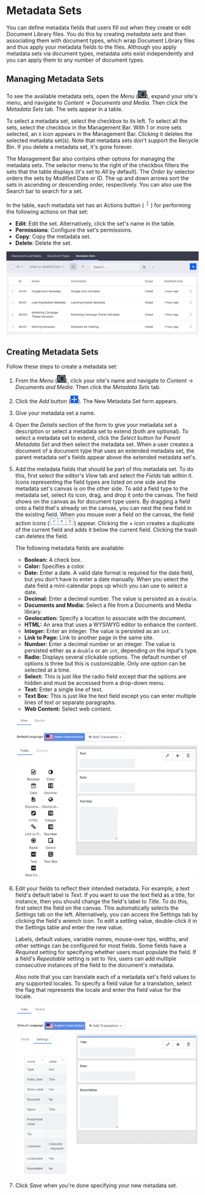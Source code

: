 # Metadata Sets [](id=metadata-sets)

You can define metadata fields that users fill out when they create or edit
Document Library files. You do this by creating *metadata sets* and then
associating them with document types, which wrap Document Library files and thus
apply your metadata fields to the files. Although you apply metadata sets via
document types, metadata sets exist independently and you can apply them to any
number of document types. 

## Managing Metadata Sets [](id=managing-metadata-sets)

To see the available metadata sets, open the *Menu* 
(![Product Menu](../../../images/icon-menu.png)), expand your site's menu, and
navigate to *Content* &rarr; *Documents and Media*. Then click the *Metadata
Sets* tab. The sets appear in a table. 

To select a metadata set, select the checkbox to its left. To select all the 
sets, select the checkbox in the Management Bar. With 1 or more sets selected, 
an `X` icon appears in the Management Bar. Clicking it deletes the selected 
metadata set(s). Note that metadata sets don't support the Recycle Bin. If you 
delete a metadata set, it's gone forever. 

The Management Bar also contains other options for managing the metadata sets.
The selector menu to the right of the checkbox filters the sets that the table
displays (it's set to *All* by default). The *Order by* selector orders the sets
by Modified Date or ID. The up and down arrows sort the sets in ascending or
descending order, respectively. You can also use the Search bar to search for
a set. 

In the table, each metadata set has an Actions button 
(![Actions Menu](../../../images/icon-actions.png)) for performing the following
actions on that set: 

-   **Edit**: Edit the set. Alternatively, click the set's name in the table.
-   **Permissions**: Configure the set's permissions. 
-   **Copy**: Copy the metadata set. 
-   **Delete**: Delete the set. 

![Figure 1: The Metadata Sets management window lets you view existing sets and create new ones for applying to document types.](../../../images/dm-metadata-sets-list.png)

## Creating Metadata Sets [](id=creating-metadata-sets)

Follow these steps to create a metadata set: 

1.  From the *Menu* (![Product Menu](../../../images/icon-menu.png)), click your
    site's name and navigate to *Content* &rarr; *Documents and Media*. Then
    click the *Metadata Sets* tab. 

2.  Click the *Add* button 
    (![Add](../../../images/icon-add.png)). The New Metadata Set form appears. 

3.  Give your metadata set a name. 

4.  Open the *Details* section of the form to give your metadata set a 
    description or select a metadata set to extend (both are optional). To 
    select a metadata set to extend, click the *Select* button for *Parent 
    Metadata Set* and then select the metadata set. When a user creates a 
    document of a document type that uses an extended metadata set, the parent
    metadata set's fields appear above the extended metadata set's. 

5.  Add the metadata fields that should be part of this metadata set. To do 
    this, first select the editor's *View* tab and select the *Fields* tab 
    within it. Icons representing the field types are listed on one side and the 
    metadata set's canvas is on the other side. To add a field type to the
    metadata set, select its icon, drag, and drop it onto the canvas. The field
    shows on the canvas as for document type users. By dragging a field onto
    a field that's already on the canvas, you can nest the new field in the
    existing field. When you mouse over a field on the canvas, the field action
    icons (![Icons](../../../images/icon-dm-metadata-actions.png))
    appear. Clicking the *+* icon creates a duplicate of the current field and
    adds it below the current field. Clicking the trash can deletes the field. 

    The following metadata fields are available:

    -   **Boolean:** A check box. 
    -   **Color:** Specifies a color. 
    -   **Date:** Enter a date. A valid date format is required for the 
        date field, but you don't have to enter a date manually. When you select 
        the date field a mini-calendar pops up which you can use to select a 
        date. 
    -   **Decimal:** Enter a decimal number. The value is persisted as 
        a `double`. 
    -   **Documents and Media:** Select a file from a Documents and Media library. 
    -   **Geolocation:** Specify a location to associate with the 
        document.
    -   **HTML:** An area that uses a WYSIWYG editor to enhance the content. 
    -   **Integer:** Enter an integer. The value is persisted as an 
        `int`. 
    -   **Link to Page:** Link to another page in the same site.
    -   **Number:** Enter a decimal number or an integer. The value is
        persisted either as a `double` or an `int`, depending on the input's type.
    -   **Radio:** Displays several clickable options. The default number of 
        options is three but this is customizable. Only one option can be 
        selected at a time.
    -   **Select:** This is just like the radio field except that the options 
        are hidden and must be accessed from a drop-down menu. 
    -   **Text:** Enter a single line of text.
    -   **Text Box:** This is just like the text field except you can enter 
        multiple lines of text or separate paragraphs. 
    -   **Web Content:** Select web content.

    ![Figure 2: Add your metadata set's fields to the canvas.](../../../images/dm-metadata-set-fields.png)

6.  Edit your fields to reflect their intended metadata. For example, a text 
    field's default label is *Text*. If you want to use the text field as a 
    title, for instance, then you should change the field's label to *Title*. To 
    do this, first select the field on the canvas. This automatically selects 
    the *Settings* tab on the left. Alternatively, you can access the Settings 
    tab by clicking the field's wrench icon. To edit a setting value, 
    double-click it in the Settings table and enter the new value. 

    Labels, default values, variable names, mouse-over tips, widths, and other
    settings can be configured for most fields. Some fields have a *Required*
    setting for specifying whether users must populate the field. If a field's
    *Repeatable* setting is set to *Yes*, users can add multiple consecutive
    instances of the field to the document's metadata. 

    Also note that you can translate each of a metadata set's field values to
    any supported locales. To specify a field value for a translation, select
    the flag that represents the locale and enter the field value for the
    locale. 

    ![Figure 3: Edit your metadata set's fields to match the metadata that you want each field to hold.](../../../images/dm-metadata-set-settings.png)

7.  Click *Save* when you're done specifying your new metadata set.
